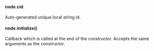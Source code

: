 

#### node.cid

Auto-generated unique local string id.

#### node.initialize()

Callback which is called at the end of the constructor. Accepts the same arguments as the constructor.
